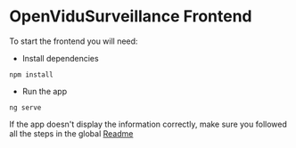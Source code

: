 # OpenViduSurveillance Frontend
To start the frontend you will need:

- Install dependencies
```
npm install
```

- Run the app
```
ng serve
```

If the app doesn't display the information correctly, make sure you followed all the steps in the global [Readme](https://github.com/codeurjc-students/2019-OpenViduSurveillance) 
